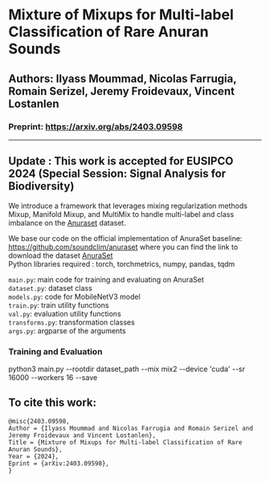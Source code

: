 # Mixture of Mixups for Multi-label Classification of Rare Anuran Sounds
Authors: Ilyass Moummad, Nicolas Farrugia, Romain Serizel, Jeremy Froidevaux, Vincent Lostanlen
---

### Preprint: https://arxiv.org/abs/2403.09598

-----
Update : This work is accepted for EUSIPCO 2024 (Special Session: Signal Analysis for Biodiversity)
-----

We introduce a framework that leverages mixing regularization methods Mixup, Manifold Mixup, and MultiMix to handle multi-label and class imbalance on the [Anuraset](https://github.com/soundclim/anuraset) dataset.

We base our code on the official implementation of AnuraSet baseline: https://github.com/soundclim/anuraset where you can find the link to download the dataset [AnuraSet](https://www.nature.com/articles/s41597-023-02666-2) \
Python libraries required : torch, torchmetrics, numpy, pandas, tqdm

```main.py```: main code for training and evaluating on AnuraSet \
```dataset.py```: dataset class \
```models.py```: code for MobileNetV3 model \
```train.py```: train utility functions \
```val.py```: evaluation utility functions \
```transforms.py```: transformation classes \
```args.py```: argparse of the arguments 

### Training and Evaluation
python3 main.py --rootdir dataset_path --mix mix2 --device 'cuda' --sr 16000 --workers 16 --save

## To cite this work:
```
@misc{2403.09598,
Author = {Ilyass Moummad and Nicolas Farrugia and Romain Serizel and Jeremy Froidevaux and Vincent Lostanlen},
Title = {Mixture of Mixups for Multi-label Classification of Rare Anuran Sounds},
Year = {2024},
Eprint = {arXiv:2403.09598},
}
```
